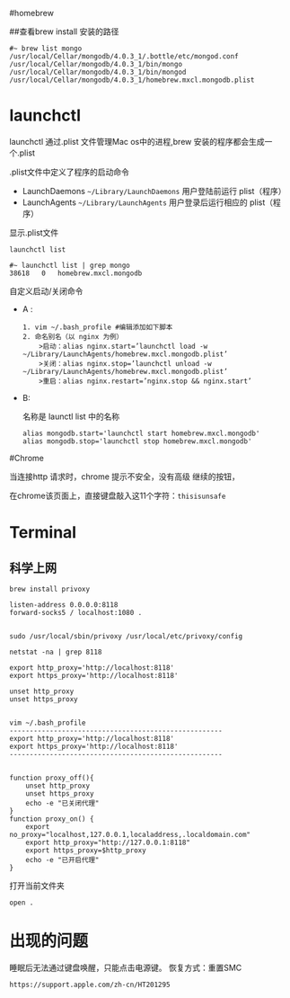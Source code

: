 #homebrew

##查看brew install 安装的路径

```
#~ brew list mongo
/usr/local/Cellar/mongodb/4.0.3_1/.bottle/etc/mongod.conf
/usr/local/Cellar/mongodb/4.0.3_1/bin/mongo
/usr/local/Cellar/mongodb/4.0.3_1/bin/mongod
/usr/local/Cellar/mongodb/4.0.3_1/homebrew.mxcl.mongodb.plist
```

# launchctl

launchctl 通过.plist 文件管理Mac os中的进程,brew 安装的程序都会生成一个.plist

 .plist文件中定义了程序的启动命令



- LaunchDaemons `~/Library/LaunchDaemons`
  用户登陆前运行 plist（程序）
- LaunchAgents `~/Library/LaunchAgents`
  用户登录后运行相应的 plist（程序）



显示.plist文件

```
launchctl list
```

```
#~ launchctl list | grep mongo 
38618	0	homebrew.mxcl.mongodb
```



自定义启动/关闭命令

* A :

  ```
  1. vim ~/.bash_profile #编辑添加如下脚本 
  2. 命名别名（以 nginx 为例）
      >启动：alias nginx.start=’launchctl load -w ~/Library/LaunchAgents/homebrew.mxcl.mongodb.plist’ 
      >关闭：alias nginx.stop=’launchctl unload -w ~/Library/LaunchAgents/homebrew.mxcl.mongodb.plist’ 
      >重启：alias nginx.restart=’nginx.stop && nginx.start’ 
  ```

  

* B:

  名称是 launctl list 中的名称

  ```
  alias mongodb.start='launchctl start homebrew.mxcl.mongodb' 
  alias mongodb.stop='launchctl stop homebrew.mxcl.mongodb'
  ```

  



#Chrome

当连接http 请求时，chrome 提示不安全，没有高级   继续的按钮，

在chrome该页面上，直接键盘敲入这11个字符：`thisisunsafe`


# Terminal
## 科学上网
```
brew install privoxy

listen-address 0.0.0.0:8118
forward-socks5 / localhost:1080 .


sudo /usr/local/sbin/privoxy /usr/local/etc/privoxy/config

netstat -na | grep 8118

export http_proxy='http://localhost:8118'
export https_proxy='http://localhost:8118'

unset http_proxy
unset https_proxy


vim ~/.bash_profile
-----------------------------------------------------
export http_proxy='http://localhost:8118'
export https_proxy='http://localhost:8118'
-----------------------------------------------------


function proxy_off(){
    unset http_proxy
    unset https_proxy
    echo -e "已关闭代理"
}
function proxy_on() {
    export no_proxy="localhost,127.0.0.1,localaddress,.localdomain.com"
    export http_proxy="http://127.0.0.1:8118"
    export https_proxy=$http_proxy
    echo -e "已开启代理"
}
```

打开当前文件夹
```
open .
```

# 出现的问题
睡眠后无法通过键盘唤醒，只能点击电源键。
恢复方式：重置SMC
```
https://support.apple.com/zh-cn/HT201295
```
